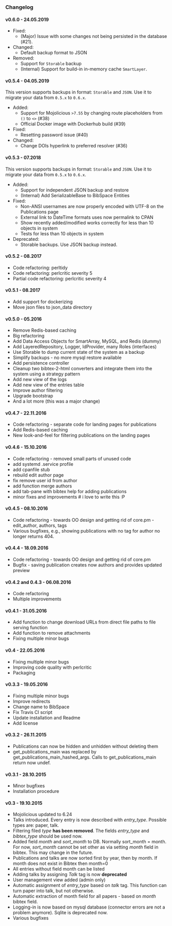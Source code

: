 ### Changelog ###

#### v0.6.0 - 24.05.2019

 * Fixed:
   * (Major) Issue with some changes not being persisted in the database (#21).
 * Changed:
   * Default backup format to JSON
 * Removed:
   * Support for `Storable` backup
   * (Internal) Support for build-in in-memory cache `SmartLayer`.

#### v0.5.4 - 04.05.2019

This version supports backups in format: `Storable` and `JSON`.
Use it to migrate your data from `0.5.x` to `0.6.x`.

 * Added:
   * Support for Mojolicious `>7.55` by changing route placeholders from `()` to `<>` (#38)
   * Official Docker image with Dockerhub build (#39)
 * Fixed:
   * Resetting password issue (#40)
 * Changed:
   * Change DOIs hyperlink to preferred resolver (#36)

#### v0.5.3 - 07.2018

This version supports backups in format: `Storable` and `JSON`.
Use it to migrate your data from `0.5.x` to `0.6.x`.

* Added:
  * Support for independent JSON backup and restore
  * (Internal) Add SerializableBase to BibSpace Entities
* Fixed:
  * Non-ANSI usernames are now properly encoded with UTF-8 on the Publications page
  * External link to DateTime formats uses now permalink to CPAN
  * Show recently added/modified works correctly for less than 10 objects in system
  * Tests for less than 10 objects in system
* Deprecated:
  * Storable backups. Use JSON backup instead.

#### v0.5.2 - 08.2017 ####

* Code refactoring: perltidy
* Code refactoring: perlcritic severity 5
* Partial code refactoring: perlcritic severity 4

#### v0.5.1 - 08.2017 ####

* Add support for dockerizing
* Move json files to json_data directory

#### v0.5.0 - 05.2016 ####

* Remove Redis-based caching
* Big refactoring
* Add Data Access Objects for SmartArray, MySQL, and Redis (dummy)
* Add LayeredRepository, Logger, IdProvider, many Roles (interfaces)
* Use Storable to dump current state of the system as a backup
* Simplify backups - no more mysql restore available
* Add persistence controller
* Cleanup two bibtex-2-html converters and integrate them into the system using a strategy pattern
* Add new view of the logs
* Add new view of the entries table
* Improve author filtering
* Upgrade bootstrap
* And a lot more (this was a major change)

#### v0.4.7 - 22.11.2016 ####

* Code refactoring - separate code for landing pages for publications
* Add Redis-based caching
* New look-and-feel for filtering publications on the landing pages

#### v0.4.6 - 15.10.2016 ####

* Code refactoring - removed small parts of unused code
* add systemd .service profile
* add cpanfile stub
* rebuild edit author page
* fix remove user id from author
* add function merge authors
* add tab-pane with bibtex help for adding publications
* minor fixes and improvements # i love to write this :P

#### v0.4.5 - 08.10.2016 ####

* Code refactoring - towards OO design and getting rid of core.pm - edit_author, authors, tags
* Various bugfixes, e.g., showing publications with no tag for author no longer returns 404.

#### v0.4.4 - 18.09.2016 ####

* Code refactoring - towards OO design and getting rid of core.pm
* Bugfix - saving publication creates now authors and provides updated preview

#### v0.4.2 and 0.4.3 - 06.08.2016 ####

* Code refactoring
* Multiple improvements

#### v0.4.1 - 31.05.2016 ####

* Add function to change download URLs from direct file paths to file serving function
* Add function to remove attachments
* Fixing multiple minor bugs

#### v0.4 - 22.05.2016 ####

* Fixing multiple minor bugs
* Improving code quality with perlcritic
* Packaging

#### v0.3.3 - 19.05.2016 ####

* Fixing multiple minor bugs
* Improve redirects
* Change name to BibSpace
* Fix Travis CI script
* Update installation and Readme
* Add license

#### v0.3.2 - 26.11.2015 ####

* Publications can now be hidden and unhidden without deleting them
* get_publications_main was replaced by get_publications_main_hashed_args. Calls to get_publications_main return now undef.

#### v0.3.1 - 28.10.2015 ####

* Minor bugfixes
* Installation procedure

#### v0.3 - 19.10.2015 ####

* Mojolicious updated to 6.24
* Talks introduced. Every entry is now described with *entry_type*. Possible types are: paper, talk.
* Filtering filed *type* **has been removed**. The fields *entry_type* and *bibtex_type* should be used now.
* Added field *month* and *sort_month* to DB. Normally sort_month = month. For now, *sort_month* cannot be set other as via setting *month* field in bibtex. This may change in the future.
* Publications and talks are now sorted first by year, then by month. If month does not exist in Bibtex then month=0
* All entries without field month can be listed
* Adding talks by assigning *Talk* tag is now **deprecated**
* User management view added (admin only)
* Automatic assignment of *entry_type* based on *talk* tag. This function can turn paper into talk, but not otherwise.
* Automatic extraction of month field for all papers - based on *month* bibtex field.
* Logging-in is now based on mysql database (connector errors are not a problem anymore). Sqlite is deprecated now.
* Various bugfixes
